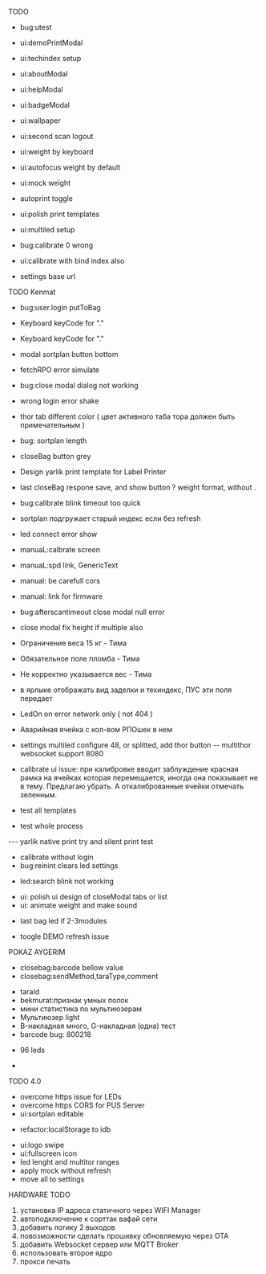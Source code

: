 TODO 
+ bug:utest
+ ui:demoPrintModal
+ ui:techindex setup 
+ ui:aboutModal
+ ui:helpModal
+ ui:badgeModal
+ ui:wallpaper
+ ui:second scan logout
+ ui:weight by keyboard
+ ui:autofocus weight by default
+ ui:mock weight
+ autoprint toggle
+ ui:polish print templates

+ ui:multiled setup
+ bug:calibrate 0 wrong
+ ui:calibrate with bind index also
+ settings base url



TODO Kenmat
+ bug:user.login putToBag
+ Keyboard keyCode for "."
+ Keyboard keyCode for "."
+ modal sortplan button bottom
+ fetchRPO error simulate
+ bug:close modal dialog not working

+ wrong login error shake
+ thor tab different color ( цвет активного таба тора должен быть примечательным )
+ bug: sortplan length
+ closeBag button grey
+ Design yarlik print template for Label Printer
+ last closeBag respone save, and show button
? weight format, without .
+ bug:calibrate blink timeout too quick
+ sortplan подгружает старый индекс если без refresh
+ led connect error show
+ manuaL:calbrate screen 
+ manuaL:spd link, GenericText
+ manual: be carefull cors
+ manual: link for firmware
+ bug:afterscantimeout close modal null error
+ close modal fix height if multiple also


+ Ограничение веса 15 кг - Тима
+ Обязательное поле пломба - Тима
+ Не корректно указывается вес - Тима
+ в ярлыке отображать вид заделки и техиндекс, ПУС эти поля передает
+ LedOn on error network only ( not 404 )
+ Аварийная ячейка с кол-вом РПОшек в нем
- settings multiled configure 48, or splitted, add thor button
-- multithor websocket support 8080
- calibrate ui issue: при калибровке вводит заблуждение красная рамка на ячейках которая перемещается, иногда она показывает не в тему. Предлагаю убрать. А откалиброванные ячейки отмечать зеленным.

- test all templates
- test whole process

--- yarlik native print try and silent print test
- calibrate without login
- bug:reinint clears led settings
+ led:search blink not working
- ui: polish ui design of closeModal tabs or list
- ui: animate weight and make sound
+ last bag led if 2-3modules
- toogle DEMO refresh issue


POKAZ AYGERIM
+ closebag:barcode bellow value
+ closebag:sendMethod,taraType,comment
- taraId
- bekmurat:признак умных полок
- мини статистика по мультиюзерам
- Мультиюзер light
- B-накладная много, G-накладная (одна) тест
- barcode bug: 800218
+ 96 leds
- 

TODO 4.0
- overcome https issue for LEDs
- overcome https CORS for PUS Server
- ui:sortplan editable
+ refactor:localStorage to idb
- ui:logo swipe
- ui:fullscreen icon
- led lenght and multitor ranges
- apply mock without refresh
- move all to settings


HARDWARE TODO
1) установка IP адреса статичного через WIFI Manager
2) автоподключение к сорттак вафай сети
3) добавить логику 2 выходов
4) повозможности сделать прошивку обновляемую через OTA
5) добавить Websocket сервер или MQTT Broker
6) использовать второе ядро
7) прокси печать